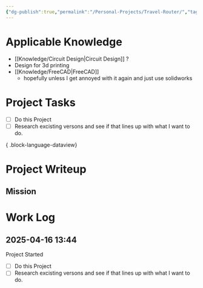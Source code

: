 ```yaml
---
{"dg-publish":true,"permalink":"/Personal-Projects/Travel-Router/","tags":["p_project"]}
---
```


# Applicable Knowledge
- [[Knowledge/Circuit Design\|Circuit Design]] ?
- Design for 3d printing
- [[Knowledge/FreeCAD\|FreeCAD]] 
	- hopefully unless I get annoyed with it again and just use solidworks 

# Project Tasks
- [ ] Do this Project
- [ ] Research excisting versons and see if that lines up with what I want to do.

{ .block-language-dataview}


# Project Writeup 

## Mission




# Work Log 

## 2025-04-16 13:44
Project Started 
- [ ] Do this Project
- [ ] Research excisting versons and see if that lines up with what I want to do. 
